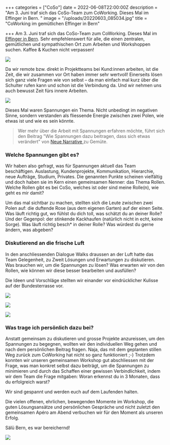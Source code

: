 +++
categories = ["CoSo"]
date = 2022-06-08T22:00:00Z
description = "Am 3. Juni traf sich das CoSo-Team zum CoWorking. Dieses Mal im Effinger in Bern. "
image = "/uploads/20220603_085034.jpg"
title = "CoWorking im gemütlichen Effinger in Bern"

+++
Am 3. Juni traf sich das CoSo-Team zum CoWorking. Dieses Mal im [Effinger in Bern](https://www.effinger.ch/raeume/aquarium/ "empfehlenswerter CoWorking Space"). Sehr empfehlenswert für alle, die einen zentralen, gemütlichen und sympathischen Ort zum Arbeiten und Workshoppen suchen. Kaffee & Kuchen nicht verpassen!

![](/uploads/20220603_085034.jpg)

Da wir remote bzw. direkt in Projektteams bei Kund:innen arbeiten, ist die Zeit, die wir zusammen vor Ort haben immer sehr wertvoll! Einerseits lösen sich ganz viele Fragen wie von selbst – da man einfach mal kurz über die Schulter rufen kann und schon ist die Verbindung da. Und wir nehmen uns auch bewusst Zeit fürs innere Arbeiten.

![](/uploads/20220603_143458.jpg)

Dieses Mal waren Spannungen ein Thema. Nicht unbedingt im negativen Sinne, sondern verstanden als fliessende Energie zwischen zwei Polen, wie etwas ist und wie es sein könnte.

> Wer mehr über die Arbeit mit Spannungen erfahren möchte, führt sich den Beitrag "Wie Spannungen dazu beitragen, dass sich etwas verändert" von [Neue Narrative ](https://www.neuenarrative.de/magazin/spannungsbasiertes-arbeiten-wie-spannungen-dazu-beitragen-dass-sich-etwas-verandert/ "Spannungen bei Neue Narrative")zu Gemüte.

### Welche Spannungen gibt es?

Wir haben also gefragt, was für Spannungen aktuell das Team beschäftigen. Auslastung, Kundenprojekte, Kommunikation, Hierarchie, neue Aufträge, Studium, Privates. Die genannten Punkte scheinen vielfältig und doch haben sie im Kern einen gemeinsamen Nenner: das Thema Rollen. Welche Rollen gibt es bei CoSo, welches ist oder sind meine Rolle(n), wie geht es mir damit?

Um das mal sichtbar zu machen, stellten sich die Leute zwischen zwei Polen auf: die duftende Rose (aus dem eigenen Garten) auf der einen Seite. Was läuft richtig gut, wo fühlst du dich toll, was schätzt du an deiner Rolle? Und der Gegenpol: der stinkende Kackhaufen (natürlich nicht in echt, keine Sorge). Was läuft richtig besch* in deiner Rolle? Was würdest du gerne ändern, was abgeben?

### Diskutierend an die frische Luft

In den anschliessenden Dialogue Walks draussen an der Luft hatte das Team Gelegenheit, zu Zweit Lösungen und Erwartungen zu diskutieren. Was brauchen wir, um die Spannungen zu lösen? Was erwarten wir von den Rollen, wie können wir diese besser bearbeiten und ausfüllen?

Die Ideen und Vorschläge stellten wir einander vor eindrücklicher Kulisse auf der Bundesterrasse vor.

![](/uploads/img_4189.jpg)

![](/uploads/20220603_102531.jpg)

![](/uploads/img_4193.jpg)

### Was trage ich persönlich dazu bei?

Anstatt gemeinsam zu diskutieren und grosse Projekte anzureissen, um den Spannungen zu begegnen, wollten wir den individuellen Weg gehen und nach dem persönlichen Beitrag fragen. Naja, das mit dem geplanten stillen Weg zurück zum CoWorking hat nicht so ganz funktioniert ;-) Trotzdem konnten wir unseren gemeinsamen Workshop gut abschliessen mit der Frage, was man konkret selbst dazu beiträgt, um die Spannungen zu minimieren und durch das Schaffen einer gewissen Verbindlichkeit, indem wir dem Team die Frage mitgaben: Woran erkennst du in 3 Monaten, dass du erfolgreich warst?

Wir sind gespannt und werden euch auf dem Laufenden halten.

Die vielen offenen, ehrlichen, bewegenden Momente im Workshop, die guten Lösungsansätze und persönlichen Gespräche und nicht zuletzt den gemeinsamen Apéro am Abend verbuchen wir für den Moment als unseren Erfolg.

Sälü Bern, es war bereichernd!

![](/uploads/20220603_082812.jpg)